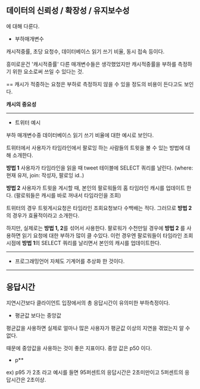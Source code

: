 ## 데이터의 신뢰성 / 확장성 / 유지보수성

에 대해 다룬다.

- 부하매개변수

캐시적중률, 초당 요청수, 데이터베이스 읽기 쓰기 비율, 동시 접속 등이다.

흥미로운건 '캐시적중률' 다른 매개변수들은 생각했었지만 캐시적중률을 부하를 측정하기 위한 요소로써 쓰일 수 있다는 것.

== 캐시가 적중하는 요청은 부하로 측정하지 않을 수 있을 정도의 비용이 든다고도 보인다.

**캐시의 중요성**

---

- 트위터 예시

부하 매개변수중 데이터베이스 읽기 쓰기 비율에 대한 예시로 보인다.

트위터에서 사용자가 타임라인에서 팔로잉 하는 사람들의 트윗을 볼 수 있는 방법에 대해 소개한다.

**방법 1**
사용자가 타임라인을 읽을 때 tweet 테이블에 SELECT 쿼리를 날린다.
(where: 현재 유저, join: 작성자, 팔로잉 id..)

**방법 2**
사용자가 트윗을 게시할 때, 본인의 팔로워들의 홈 타임라인 캐시를 업데이트 한다.
(팔로워들은 캐시를 바로 꺼내서 타임라인을 조회)

트위터의 경우 트윗게시요청은 타임라인 조회요청보다 수백배는 적다.
그러므로 **방법 2**의 경우가 효율적이라고 소개한다.

하지만, 실제로는 **방법 1, 2**를 섞어서 사용한다.
팔로워가 수천만일 경우에 **방법 2** 를 사용하면 읽기 요청에 대한 부하가 많이 클 수있다.
이런 경우엔 팔로워들이 타임라인 조회시점에 **방법 1**의 SELECT 쿼리를 날리면서 본인의 캐시를 업데이트한다.

---

- 프로그래밍언어 자체도 기계어를 추상화 한 것이다.

---

## 응답시간

지연시간보다 클라이언트 입장에서의 총 응답시간이 유의미한 부하측정이다.

- 평균값 보다는 중앙값

평균값을 사용하면 실제로 얼마나 많은 사용자가 평균값 이상의 지연을 겪었는지 알 수 없다.

때문에 중앙값을 사용하는 것이 좋은 지표이다.
중앙 값은 p50 이다.

- p\*\*

ex) p95 가 2초 라고 예시를 들면 95퍼센트의 응답시간은 2초미만이고 5퍼센트의 응답시간은 2초이상.
